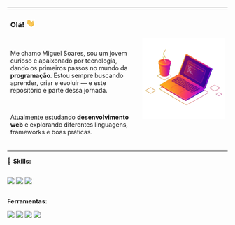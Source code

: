 
<table>
  <tr>
    <td align="left" valign="middle" width="60%">
      <h3>Olá! <img width="20px" src="assets/to_readme/hi.gif"></h3>
      <br>
      <p>
        Me chamo Miguel Soares, sou um jovem curioso e apaixonado por tecnologia, dando os primeiros passos no mundo da <strong>programação</strong>.
        Estou sempre buscando aprender, criar e evoluir — e este repositório é parte dessa jornada.
      </p>
      <br>
      <p>
        Atualmente estudando <strong>desenvolvimento web</strong> e explorando diferentes linguagens, frameworks e boas práticas.
      </p>
      <br>
    </td>
    <td align="center" valign="middle" width="40%">
      <img src="assets/to_readme/notebookiconmigueldevpe.gif" alt="Notebook com café" width="350px"
    </td>
  </tr>
</table>

:brain: **Skills:** <br>

<div style="display: inline-block">

  <img src="https://img.shields.io/badge/HTML5-E34F26?style=for-the-badge&logo=html5&logoColor=white"> <img src="https://img.shields.io/badge/CSS3-1572B6?style=for-the-badge&logo=css3&logoColor=white"> <img src="https://img.shields.io/badge/JavaScript-F7DF1E?style=for-the-badge&logo=javascript&logoColor=black">

</div>

**Ferramentas:** <br>

<div>
  <img src="https://img.shields.io/badge/Visual%20Studio%20Code-0078d7.svg?style=for-the-badge&logo=visual-studio-code&logoColor=white"> <img src="https://img.shields.io/badge/Windows-0078D6?style=for-the-badge&logo=windows&logoColor=white"> <img src="https://img.shields.io/badge/gimp-5C5543?style=for-the-badge&logo=gimp&logoColor=white"> <img src="https://img.shields.io/badge/Brave-FF1B2D?style=for-the-badge&logo=Brave&logoColor=white">  
</div>

</div>
